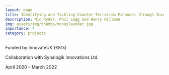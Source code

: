 ```yaml
---
layout: page
title: Identifying and Tackling Counter-Terrorism Finances through Investigation Automation (SCOUT A fully automated enhanced risk assessment engine)
description: Nic Ryder, Phil Legg and Henry Hillman
img: assets/img/thumbs/moneylaunder.jpg
importance: 4
category: projects
---
```


Funded by InnovateUK (£81k)

Collaboration with Synalogik Innovations Ltd.

April 2020 – March 2022
